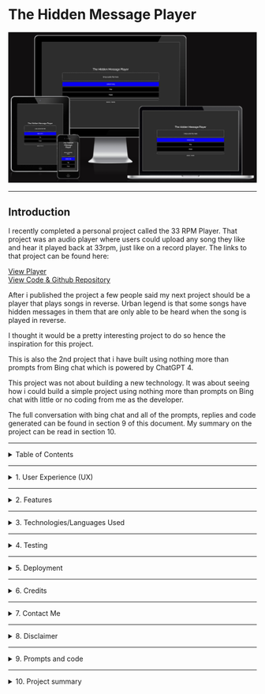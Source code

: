 # **The Hidden Message Player** #
![](images/am_i_responsive.png)

<hr>

## **Introduction** ##
I recently completed a personal project called the 33 RPM Player. That project was an audio player where users could upload any song they like and hear it played back at 33rpm, just like on a record player. The links to that project can be found here:

[View Player](https://smcgdub.github.io/the_33rpm_player/)<br>
[View Code & Github Repository](https://github.com/smcgdub/the_33rpm_player) 

After i published the project a few people said my next project should be a player that plays songs in reverse. Urban legend is that some songs have hidden messages in them that are only able to be heard when the song is played in reverse. 

I thought it would be a pretty interesting project to do so hence the inspiration for this project. 

This is also the 2nd project that i have built using nothing more than prompts from Bing chat which is powered by ChatGPT 4. 

This project was not about building a new technology. It was about seeing how i could build a simple project using nothing more than prompts on Bing chat with little or no coding from me as the developer.

The full conversation with bing chat and all of the prompts, replies and code generated can be found in section 9 of this document. My summary on the project can be read in section 10.
<hr>

<details>
<summary>Table of Contents</summary>
<br>

## **1. User Experience (UX)** ##
* 1.1 Target audience
* 1.2 Visitor goals
* 1.3 User stories
* 1.4 Design choices

## **2. Features** ##
* 2.1 The Dropzone
* 2.2 Upload File
* 2.3 Play Button
* 2.4 Pause Button
* 2.5 Progress Bar
* 2.6 Song Duration
* 2.7 Song Name
* 2.8 Warning Message

## **3. Technologies/Languages Used** ##
* 3.1 ChatGPT via Bing
* 3.2 VSCode
* 3.3 HTML5
* 3.4 CSS
* 3.5 JavaScript
* 3.6 Favicon Generator 

## **4. Testing** ##
* 4.1 See [testing.md](testing.md) document 

## **5. Deployment** ##
* 5.1 Deployment
* 5.2 Cloning
* 5.3 Cloning Desktop

## **6. Credits** ##
* 6.1 Code 

## **7. Contact Me** ##
* 7.1 LinkedIn

## **8. Disclaimer** ##
* 8.1 Disclaimer on project

## **9. Prompts and code** ##
* 9.1 Prompts and code

## **10. Project summary** ##
* My summary on the project

</details>
<hr>

<details>
<summary>1. User Experience (UX)</summary>
<br>

### **1.1 - Target Audience** ###

Anyone who wishes to hear one of their favourite songs played in reverse to hear any potential hidden messages.

### **1.2 - Visitor goals** ###

As a visitor to The Hidden Message Player I want to be able to upload a song and hear it played in reverse.

### **1.3 - User Stories** ###

**As a visitor to The Hidden Message Player want/expect/need:**

1. A simple user interface that is easy to navigate.
2. To be able to upload a song and hear it played in reverse.
3. To be able to play and pause the song.
4. To be able to see the progress of the song as it plays
5. To be able to see the duration of the song with a timer.
6. To be able to see the name of the song that is playing.
7. To be able to see an error message if i try to upload a file that is not an audio file.

### **1.4 - Design Choices** ###

As i made this project completely using prompts in Bing chat i decided i would not make any design choices in advance and decide on the design choices as i go. 

**COLOURS**

I would prompt Bing chat with different requests as the project progressed and see what colour schemes the chat bot could come up with as we went through the CSS part of the project.

</details>

<hr>

<details>
<summary>2. Features</summary>
<br>

### **2.1 - The Dropzone** ###

The clearly marked drop zone is where desktop users must drag the audio file so it will load and start playing for them in reverse.

### **2.2 - Upload file** ###

For mobile users who don't have drag and drop functionality, they can click on the upload file button and select the audio file they wish to listen to in reverse.

### **2.3 - The play button** ###

Users will be able to press play if they have paused the song to resume it playing for them at the point they paused it. 

### **2.4 - The pause button** ###

Users will be able to pause the song at any point by pressing the pause button.

### **2.5 - Progress bar** ###

As the song plays a progress bar will be shown to the user so they can see how far through the song they are. Users can also click on the progress bar to jump to any point in the song. 

### **2.6 - Song duration** ###

The duration of the song will be displayed to the user so they can see how long the song that is currently playing is. This will be displayed as in a 0:00 format.

### **2.7 - Song name** ###

The name of the song that is currently playing will be displayed on screen to the user so they can see what song is currently playing.

### **2.6 - Warning message** ###

If the user tries to upload a file that is not an audio file they will be presented with an error message.

</details>
<hr>

<details>
<summary>3. Technologies/Languages Used</summary>
<br>

* 3.1 - ChatGPT via Bing
* 3.2 - VSCode
* 3.3 - HTML5
* 3.4 - CSS
* 3.5 - JavaScript
* 3.6 - Favicon generator

</details>
<hr>

<details>
<summary>4. Testing</summary>
<br>

Testing information can be found in the [testing.md](testing.md) file

</details>
<hr>

<details>
<summary>5. Deployment</summary>
<br>

### **5.1 Deployment** ###

To deploy the site on Github i undertook the following steps:

1. Navigated to my profile page on Github
2. Selected this project from the repositories
3. Clicked on settings
4. Scroll down to the Github pages section
5. Click where is says source and in the dropdown menu select master
6. Click save

You will then receive a confirmation saying the page has been published and also be provided with the link where people can view your site.

The link to view the published site for this project can be found by clicking [Here](https://smcgdub.github.io/The-Hidden-Message-Player/)

<hr>

### **5.2 Cloning** ###

You can clone the projects repository to your local computer by following the steps below:

Cloning a repository using the command line

1. On github navigate to the project repository. The link can be found here: https://github.com/smcgdub/The-Hidden-Message-Player
2. Click on the button that says < >code
3. From the menu select HTTPS
4. Click on the clipboard icon on the right hand side of the URL
5. Open the terminal in your IDE
6. Change the current working directory to the location where you want the cloned directory.
7. In terminal type `git clone` and then paste the URL you copied earlier: 
8. Press Enter to create your local clone

<hr>

### **5.3 Cloning Desktop** ###

You can also clone the project using Github Desktop. To do this you can do the following:

1. Download Github Desktop if you do not already have it installed. The link can be found here: [GitHub Desktop](https://desktop.github.com/)
2. Sign in to GitHub and GitHub Desktop before you start to clone.
3. On github navigate to the project repository. The link can be found here: https://github.com/smcgdub/The-Hidden-Message-Player
4. Click on the tab that says <>code
5. Click open with GitHub Desktop to clone and open the repository with GitHub Desktop.
6. Click Choose... and, using the Finder window, navigate to a local path where you want to clone the repository
7. Click clone

</details>
<hr>

<details>
<summary>6. Credits</summary>
<br>

### **6.1 Code** ###

All of the code for the project was generated using Bing chat powered by ChatGPT. I made only a handful of adjustments to the code myself. 

</details>

<hr>

<details>
<summary>7. Contact Me</summary>
<br>

If you wish to contact me you can do so on LinkedIn. My profile can be found here: [My LinkedIn](https://www.linkedin.com/in/stephenmcgovern01/)<br>

</details>
<hr>

<details>
<summary>8. Disclaimer</summary>
<br>

This website and all of its content was generated strictly for educational purposes only. There is no monetization of this website.

</details>

<hr>

<details>
<summary>9. Prompts and code</summary>
<br>

Below you can see the entire conversation i had with Bing chat to build this project. The prompts i asked and the responses Bing chat gave me. 

<hr>

<strong>Prompt 1:</strong><br> 
I want to build an audio file / song player on a web page. I need you to help me. We will need to create an audio player to start with. Users will drag and drop an audio file/song of their choice into a drop zone and when they do this the song will load into the player and start playing automatically. Can you generate this code for me

<strong>Response 1:</strong><br> 
Sure! Here’s a simple example of how you can create an audio player on a web page using HTML5 and JavaScript:

```html
<!DOCTYPE html>
<html>

<head>
  <title>Audio Player</title>
</head>

<body>
  <h1>Audio Player</h1>
  <input type="file" id="audioFile" accept="audio/*" />
  <br />
  <audio id="audioPlayer" controls></audio>

  <script>
    document.getElementById("audioFile").addEventListener("change", function () {
      var file = this.files[0];
      var audioPlayer = document.getElementById("audioPlayer");
      audioPlayer.src = URL.createObjectURL(file);
      audioPlayer.play();
    });
  </script>
</body>

</html>
```

This code creates an input element that allows the user to select an audio file from their device. When the user selects a file, the change event is triggered and the selected file is loaded into the audio element using the URL.createObjectURL() method. The play() method is then called on the audio element to start playing the selected file.

![](images/prompt_1.png)

Is this what you were looking for?<br>
<strong>1 of 24</strong> 

<hr>

<strong>Prompt 2:</strong><br>
Can you create a drop zone located above the input. I want it to tell the user to drop their audio file / song into this box for the song to play

<strong>Response 2:</strong><br>
Sure! Here’s an example of how you can create a drop zone for audio files using HTML5 and JavaScript:

```html
<!DOCTYPE html>
<html>

<head>
  <title>Audio Player</title>
  <style>
    #dropZone {
      border: 2px dashed #bbb;
      border-radius: 5px;
      padding: 25px;
      text-align: center;
      font-size: 20px;
    }
  </style>
</head>

<body>
  <h1>Audio Player</h1>
  <div id="dropZone">Drop audio file here</div>
  <br />
  <audio id="audioPlayer" controls></audio>

  <script>
    var dropZone = document.getElementById("dropZone");
    var audioPlayer = document.getElementById("audioPlayer");

    dropZone.addEventListener("dragover", function (e) {
      e.preventDefault();
      e.stopPropagation();
      this.style.background = "#eee";
    });

    dropZone.addEventListener("dragleave", function (e) {
      e.preventDefault();
      e.stopPropagation();
      this.style.background = "";
    });

    dropZone.addEventListener("drop", function (e) {
      e.preventDefault();
      e.stopPropagation();
      this.style.background = "";

      var file = e.dataTransfer.files[0];
      audioPlayer.src = URL.createObjectURL(file);
      audioPlayer.play();
    });
  </script>
</body>

</html>
```

This code creates a `div` element with the id `dropZone` that serves as the drop zone for audio files. The `dragover` and `dragleave` events are used to change the background color of the drop zone when a file is being dragged over it. When a file is dropped onto the drop zone, the `drop` event is triggered and the selected file is loaded into the audio element using the `URL.createObjectURL()` method. The `play()` method is then called on the audio element to start playing the selected file.

![](/images/prompt_2.png)
<strong>2 of 24</strong>

<hr>

<strong>Prompt 3:</strong><br>
If the user drags a song/audio file outside of the dropZone area then a new tab opens on the browser and the song starts playing there. I want you to add some code so this doesn’t happen. If the user drags and drops a file outside of the dropZone I want nothing to happen. Can you add this functionality to the code

<strong>Response 3:</strong><br>
Sure! You can prevent the default behaviour of opening a new tab when a file is dropped outside of the drop zone by adding an event listener for the `dragover` event on the `document` object and calling the `preventDefault()` method on the event object. Here’s an example of how you can do this:

```html
<!DOCTYPE html>
<html>

<head>
  <title>Audio Player</title>
  <style>
    #dropZone {
      border: 2px dashed #bbb;
      border-radius: 5px;
      padding: 25px;
      text-align: center;
      font-size: 20px;
    }
  </style>
</head>

<body>
  <h1>Audio Player</h1>
  <div id="dropZone">Drop audio file here</div>
  <br />
  <audio id="audioPlayer" controls></audio>

  <script>
    var dropZone = document.getElementById("dropZone");
    var audioPlayer = document.getElementById("audioPlayer");

    dropZone.addEventListener("dragover", function (e) {
      e.preventDefault();
      e.stopPropagation();
      this.style.background = "#eee";
    });

    dropZone.addEventListener("dragleave", function (e) {
      e.preventDefault();
      e.stopPropagation();
      this.style.background = "";
    });

    dropZone.addEventListener("drop", function (e) {
      e.preventDefault();
      e.stopPropagation();
      this.style.background = "";

      var file = e.dataTransfer.files[0];
      audioPlayer.src = URL.createObjectURL(file);
      audioPlayer.play();
    });

    document.addEventListener("dragover", function (e) {
      e.preventDefault();
    });
  </script>
</body>

</html>
```

In this example, an event listener for the `dragover` event is added to the `document` object. When a file is dragged over any part of the page, including outside of the drop zone, the `dragover` event is triggered and the `preventDefault()` method is called on the event object to prevent the default behaviour of opening a new tab.

Is this what you were looking for?
<strong>3 of 24</strong>

<hr>

<strong>Prompt 4:</strong><br>
That didn’t work, if I drag an audio file onto the page outside of the `dropZone` a new tab will open in my browser and start playing the song. Disable this from happening

<strong>Response 4:</strong><br>
I apologize for the confusion. To prevent the default behaviour of opening a new tab when a file is dropped outside of the drop zone, you need to add an event listener for the `dragover` and `drop` events on the `document` object and call the `preventDefault()` method on the event object. Here’s an example of how you can do this:

```html
<!DOCTYPE html>
<html>

<head>
  <title>Audio Player</title>
  <style>
    #dropZone {
      border: 2px dashed #bbb;
      border-radius: 5px;
      padding: 25px;
      text-align: center;
      font-size: 20px;
    }
  </style>
</head>

<body>
  <h1>Audio Player</h1>
  <div id="dropZone">Drop audio file here</div>
  <br />
  <audio id="audioPlayer" controls></audio>

  <script>
    var dropZone = document.getElementById("dropZone");
    var audioPlayer = document.getElementById("audioPlayer");

    dropZone.addEventListener("dragover", function (e) {
      e.preventDefault();
      e.stopPropagation();
      this.style.background = "#eee";
    });

    dropZone.addEventListener("dragleave", function (e) {
      e.preventDefault();
      e.stopPropagation();
      this.style.background = "";
    });

    dropZone.addEventListener("drop", function (e) {
      e.preventDefault();
      e.stopPropagation();
      this.style.background = "";

      var file = e.dataTransfer.files[0];
      audioPlayer.src = URL.createObjectURL(file);
      audioPlayer.play();
    });

    document.addEventListener("dragover", function (e) {
      e.preventDefault();
    });

    document.addEventListener("drop", function (e) {
      e.preventDefault();
    });
  </script>
</body>

</html>

```

In this example, event listeners for the `dragover` and `drop` events are added to the `document` object. When a file is dragged over any part of the page, including outside of the drop zone, the dragover event is triggered and the `preventDefault()` method is called on the event object to prevent the default behaviour of opening a new tab. 

Similarly, when a file is dropped outside of the drop zone, the `drop` event is triggered and the `preventDefault()` method is called on the event object to prevent the default behaviour.

Is this what you were looking for?<br>
<strong>4 of 24</strong>

<hr>

<strong>Prompt 5:</strong><br>
Are you familiar with how a record player works when the record is played in reverse?

<strong>Response 5:</strong><br>
Searching for: record player playing in reverse...
Generating answers for you...

Yes, I am familiar with how a record player works when the record is played in reverse. Every record player is capable of playing records in reverse, but only certain types are designed to do so safely. 

[DJ turntables, for example, often have a ‘reverse’ button that allows you to play records clockwise and anti-clockwise](https://recordplayerreview.com/records/playing-vinyl-records-in-reverse-everything-you-need-to-know/)

Playing records in reverse allows you to find ‘hidden messages’ that an artist has recorded using a technique called backmasking. The Beatles used this technique in their song “Free As a Bird” where you can hear the phrase “turned out nice again” at the end.

However, unless your record player is designed to spin anti-clockwise, you will damage your vinyl if you force it to play in reverse. This is because most cartridges and stylus’ are only designed for clockwise playing. Cartridges hold the stylus at an angle so if you spin it in reverse, you are effectively scraping the grooves of your record with the needle.

Learn more:
[1. recordplayerreview.com2. reddit.com3. makeuseof.com4. movavi.com](https://www.movavi.com/best-video-reverse-software.html)

Is there anything else you would like to know?<br>
<strong>5 of 24</strong>

<hr>

<strong>Prompt 6:</strong><br>
Can you adjust the code so our audio player does the same? I want the song to play in reverse when the user uploads a song.

<strong>Response 6:</strong><br>
Unfortunately, the HTML5 audio element does not have a built-in method for playing audio in reverse. However, you can achieve this effect using the Web Audio API and some additional JavaScript code.
Here’s an example of how you can create an audio player that plays a selected audio file in reverse using the Web Audio API and JavaScript:

```html
<!DOCTYPE html>
<html>

<head>
  <title>Reverse Audio Player</title>
  <style>
    #dropZone {
      border: 2px dashed #bbb;
      border-radius: 5px;
      padding: 25px;
      text-align: center;
      font-size: 20px;
    }
  </style>
</head>

<body>
  <h1>Reverse Audio Player</h1>
  <div id="dropZone">Drop audio file here</div>

  <script>
    var dropZone = document.getElementById("dropZone");

    var audioContext = new AudioContext();
    var source;
    var buffer;

    dropZone.addEventListener("dragover", function (e) {
      e.preventDefault();
      e.stopPropagation();
      this.style.background = "#eee";
    });

    dropZone.addEventListener("dragleave", function (e) {
      e.preventDefault();
      e.stopPropagation();
      this.style.background = "";
    });

    dropZone.addEventListener("drop", function (e) {
      e.preventDefault();
      e.stopPropagation();
      this.style.background = "";

      if (source) {
        source.stop();
      }

      var file = e.dataTransfer.files[0];
      var reader = new FileReader();

      reader.onload = function (e) {
        audioContext.decodeAudioData(e.target.result, function (decodedData) {
          buffer = decodedData;
          playBuffer(buffer);
        });
      };

      reader.readAsArrayBuffer(file);
    });

    document.addEventListener("dragover", function (e) {
      e.preventDefault();
    });

    document.addEventListener("drop", function (e) {
      e.preventDefault();
    });

    function playBuffer(buffer) {
      source = audioContext.createBufferSource();
      source.buffer = buffer;
      source.connect(audioContext.destination);
      source.playbackRate.value = -1;
      source.start(0, buffer.duration);
    }
  </script>
</body>

</html>
```

In this example, the `AudioContext` object is used to decode the selected audio file and create a `BufferSourceNode` that can be used to play the audio data. The `playbackRate` property of the `BufferSourceNode` is set to -1 to play the audio in reverse. When a file is dropped onto the drop zone, the `drop` event is triggered and the selected file is loaded into an `ArrayBuffer` using a `FileReader` object. 

The `ArrayBuffer` is then passed to the `decodeAudioData()` method of the `AudioContext` object to decode the audio data and create an `AudioBuffer` object. The `AudioBuffer` object is then passed to the `playBuffer()` function which creates a new `BufferSourceNode`, sets its `buffer` property to the `AudioBuffer` object, sets its `playbackRate` property to -1, connects it to the destination of the `AudioContext`, and starts playing the audio data in reverse.

![](/images/prompt_6.png)

Is this what you were looking for?
<strong>6 of 24</strong>

<hr>

<strong>Prompt 7:</strong><br>
I tried to drag an audio file into the `dropZone` but nothing happened? I could not hear the song play?

<strong>Response 7:</strong><br>
I’m sorry to hear that the code didn’t work for you. There could be several reasons why the audio file is not playing when you drop it onto the drop zone. Here are a few things you can check:

1. Make sure that your browser supports the Web Audio API. You can check this by visiting [Can I use and searching for “Web Audio API”](https://caniuse.com/audio-api).
2.	Make sure that the audio file you are trying to play is in a format that is supported by your browser. You can check which audio formats are supported by your browser by visiting [HTML5Test](https://html5test.com/) and looking under the “Audio” section.
3.	Check the developer console in your browser for any error messages. To open the developer console, right-click on the page and select “Inspect” (or “Inspect Element” in some browsers), then click on the “Console” tab.

If you’re still having trouble, please let me know and I’ll do my best to help you troubleshoot the issue.<br>
<strong>7 of 24</strong>

<hr>

<strong>Prompt 8:</strong><br>
I think it’s the code that needs adjusting.

<strong>Response 8:</strong><br>
It’s possible that the code needs to be adjusted to work properly in your specific environment. Could you please provide more information about the issue you’re experiencing? Are there any error messages in the developer console? What browser and operating system are you using? This information will help me better understand the issue and provide a more accurate solution.
<strong>8 of 24</strong>

<hr>

<strong>Prompt 9:</strong><br>
Can you look at the code again, I am dropping an mp3 into the drop zone but I can’t hear the audio file play in reverse.

<strong>Response 9:</strong><br>
I apologize for any confusion. Here is an updated version of the code that should play an audio file in reverse when it is dropped onto the drop zone:

```html
<!DOCTYPE html>
<html>

<head>
  <title>Reverse Audio Player</title>
  <style>
    #dropZone {
      border: 2px dashed #bbb;
      border-radius: 5px;
      padding: 25px;
      text-align: center;
      font-size: 20px;
    }
  </style>
</head>

<body>
  <h1>Reverse Audio Player</h1>
  <div id="dropZone">Drop audio file here</div>

  <script>
    var dropZone = document.getElementById("dropZone");

    var audioContext = new AudioContext();
    var source;
    var buffer;

    dropZone.addEventListener("dragover", function (e) {
      e.preventDefault();
      e.stopPropagation();
      this.style.background = "#eee";
    });

    dropZone.addEventListener("dragleave", function (e) {
      e.preventDefault();
      e.stopPropagation();
      this.style.background = "";
    });

    dropZone.addEventListener("drop", function (e) {
      e.preventDefault();
      e.stopPropagation();
      this.style.background = "";

      if (source) {
        source.stop();
      }

      var file = e.dataTransfer.files[0];
      var reader = new FileReader();

      reader.onload = function (e) {
        audioContext.decodeAudioData(e.target.result, function (decodedData) {
          buffer = decodedData;
          playBuffer(buffer);
        });
      };

      reader.readAsArrayBuffer(file);
    });

    document.addEventListener("dragover", function (e) {
      e.preventDefault();
    });

    document.addEventListener("drop", function (e) {
      e.preventDefault();
    });

    function playBuffer(buffer) {
      source = audioContext.createBufferSource();

      // Create a reversed buffer
      var reversedBuffer = audioContext.createBuffer(buffer.numberOfChannels, buffer.length, buffer.sampleRate);

      for (var channel = 0; channel < buffer.numberOfChannels; channel++) {
        var channelData = buffer.getChannelData(channel);
        var reversedChannelData = reversedBuffer.getChannelData(channel);

        for (var i = 0; i < channelData.length; i++) {
          reversedChannelData[i] = channelData[channelData.length - i - 1];
        }
      }

      source.buffer = reversedBuffer;

      source.connect(audioContext.destination);

      source.start(0);
    }
  </script>
</body>

</html>
```

In this version of the code, the `playBuffer()` function has been updated to create a new `AudioBuffer` object that contains the reversed audio data. This is done by iterating over each channel of the original `AudioBuffer` object and copying its data into a new `Float32Array` in reverse order. The new `Float32Array` is then set as the channel data for the corresponding channel in the new `AudioBuffer` object. The new `AudioBuffer` object is then assigned to the `buffer` property of the `BufferSourceNode` and played as before.

Please let me know if this version of the code works for you.
<strong>9 of 24</strong>

<hr>

<strong>Prompt 10:</strong><br>
That’s is working now. Can you create a play and pause button for me. The way the code is now the audio file begins to play as soon as the file is dropped into the drop zone, keep this functionality. But i want a pause button so a user can pause the song, and I want a play button so they can restart the song. You can create these under the drop zone

<strong>Response 10:</strong><br>
Sure! Here’s an updated version of the code that adds play and pause buttons below the drop zone:

```html
<!DOCTYPE html>
<html>

<head>
  <title>Reverse Audio Player</title>
  <style>
    #dropZone {
      border: 2px dashed #bbb;
      border-radius: 5px;
      padding: 25px;
      text-align: center;
      font-size: 20px;
    }
  </style>
</head>

<body>
  <h1>Reverse Audio Player</h1>
  <div id="dropZone">Drop audio file here</div>
  <br />
  <button id="playButton" disabled>Play</button>
  <button id="pauseButton" disabled>Pause</button>

  <script>
    var dropZone = document.getElementById("dropZone");
    var playButton = document.getElementById("playButton");
    var pauseButton = document.getElementById("pauseButton");

    var audioContext = new AudioContext();
    var source;
    var buffer;

    dropZone.addEventListener("dragover", function (e) {
      e.preventDefault();
      e.stopPropagation();
      this.style.background = "#eee";
    });

    dropZone.addEventListener("dragleave", function (e) {
      e.preventDefault();
      e.stopPropagation();
      this.style.background = "";
    });

    dropZone.addEventListener("drop", function (e) {
      e.preventDefault();
      e.stopPropagation();
      this.style.background = "";

      if (source) {
        source.stop();
      }

      var file = e.dataTransfer.files[0];
      var reader = new FileReader();

      reader.onload = function (e) {
        audioContext.decodeAudioData(e.target.result, function (decodedData) {
          buffer = decodedData;
          playBuffer(buffer);
        });
      };

      reader.readAsArrayBuffer(file);

      playButton.disabled = false;
      pauseButton.disabled = false;
    });

    document.addEventListener("dragover", function (e) {
      e.preventDefault();
    });

    document.addEventListener("drop", function (e) {
      e.preventDefault();
    });

    playButton.addEventListener("click", function () {
      if (source) {
        source.stop();
        playBuffer(buffer);
      }
    });

    pauseButton.addEventListener("click", function () {
      if (source) {
        source.stop();
        source = null;
      }
    });

    function playBuffer(buffer) {
      source = audioContext.createBufferSource();

      // Create a reversed buffer
      var reversedBuffer = audioContext.createBuffer(buffer.numberOfChannels, buffer.length, buffer.sampleRate);

      for (var channel = 0; channel < buffer.numberOfChannels; channel++) {
        var channelData = buffer.getChannelData(channel);
        var reversedChannelData = reversedBuffer.getChannelData(channel);

        for (var i = 0; i < channelData.length; i++) {
          reversedChannelData[i] = channelData[channelData.length - i - 1];
        }
      }

      source.buffer = reversedBuffer;

      source.connect(audioContext.destination);

      source.start(0);
    }
  </script>
</body>

</html>
```

In this version of the code, two `button` elements are added below the drop zone. The `playButton` and `pauseButton` variables are used to reference these elements in the JavaScript code. Event listeners are added to the `click` event for each button to handle user interaction.

![](/images/prompt_10.1.png)
<em>Button disabled when no song is loaded</em>

When the `playButton` is clicked, the `click` event is triggered and the `stop()` method is called on the `source` object to stop playback of the current audio data. The `playBuffer()` function is then called with the `buffer` object to start playback of the audio data again.

When the `pauseButton` is clicked, the `click` event is triggered and the `stop()` method is called on the `source` object to stop playback of the current audio data. The `source` variable is then set to `null` to indicate that playback has been paused.

![](/images/prompt_10.2.png)
<em>Button enabled when song is loaded</em>


Please let me know if this version of the code meets your needs.<br>
<strong>10 of 24</strong>

<hr>

<strong>Prompt 11:</strong><br>
Can you check the code again? The pause button works as when it is pressed the song stops playing, however when I press the play button the song doesn’t start playing again from the same point? Please adjust the code so this play button works

<strong>Response 11:</strong><br>
I apologize for any confusion. The current implementation of the `playButton` event listener stops the current playback and starts playing the audio data from the beginning. To resume playback from the point where it was paused, you need to keep track of the current playback position and use the `start()` method of the `BufferSourceNode` to start playback from that position.

Here’s an updated version of the code that adds this functionality:

```html
<!DOCTYPE html>
<html>

<head>
  <title>Reverse Audio Player</title>
  <style>
    #dropZone {
      border: 2px dashed #bbb;
      border-radius: 5px;
      padding: 25px;
      text-align: center;
      font-size: 20px;
    }
  </style>
</head>

<body>
  <h1>Reverse Audio Player</h1>
  <div id="dropZone">Drop audio file here</div>
  <br />
  <button id="playButton" disabled>Play</button>
  <button id="pauseButton" disabled>Pause</button>

  <script>
    var dropZone = document.getElementById("dropZone");
    var playButton = document.getElementById("playButton");
    var pauseButton = document.getElementById("pauseButton");

    var audioContext = new AudioContext();
    var source;
    var buffer;
    var startTime;
    var pauseTime;

    dropZone.addEventListener("dragover", function (e) {
      e.preventDefault();
      e.stopPropagation();
      this.style.background = "#eee";
    });

    dropZone.addEventListener("dragleave", function (e) {
      e.preventDefault();
      e.stopPropagation();
      this.style.background = "";
    });

    dropZone.addEventListener("drop", function (e) {
      e.preventDefault();
      e.stopPropagation();
      this.style.background = "";

      if (source) {
        source.stop();
        source = null;
        startTime = null;
        pauseTime = null;
      }

      var file = e.dataTransfer.files[0];
      var reader = new FileReader();

      reader.onload = function (e) {
        audioContext.decodeAudioData(e.target.result, function (decodedData) {
          buffer = decodedData;
          playBuffer(buffer);
        });
      };

      reader.readAsArrayBuffer(file);

      playButton.disabled = false;
      pauseButton.disabled = false;
    });

    document.addEventListener("dragover", function (e) {
      e.preventDefault();
    });

    document.addEventListener("drop", function (e) {
      e.preventDefault();
    });

    playButton.addEventListener("click", function () {
      if (!source && buffer && pauseTime !== undefined) {
        playBuffer(buffer, pauseTime);
        pauseTime = null;
      }
    });

    pauseButton.addEventListener("click", function () {
      if (source) {
        source.stop();
        source = null;

        pauseTime = audioContext.currentTime - startTime;

        startTime = null;
      }
    });

    function playBuffer(buffer, offset) {
      source = audioContext.createBufferSource();

      // Create a reversed buffer
      var reversedBuffer = audioContext.createBuffer(buffer.numberOfChannels, buffer.length, buffer.sampleRate);

      for (var channel = 0; channel < buffer.numberOfChannels; channel++) {
        var channelData = buffer.getChannelData(channel);
        var reversedChannelData = reversedBuffer.getChannelData(channel);

        for (var i = 0; i < channelData.length; i++) {
          reversedChannelData[i] = channelData[channelData.length - i - 1];
        }
      }

      source.buffer = reversedBuffer;

      source.connect(audioContext.destination);

      startTime = audioContext.currentTime - (offset || 0);

      source.start(0, offset || 0);
    }
  </script>
</body>

</html>
```

In this version of the code, two new variables are added to keep track of the current playback position: `startTime` and `pauseTime`. The `startTime` variable is used to store the time when playback started, and the `pauseTime` variable is used to store the time when playback was paused.

When a file is dropped onto the drop zone and playback starts, the `startTime` variable is set to the current time using the `currentTime` property of the `AudioContext` object. When the `pauseButton` is clicked and playback is paused, the `pauseTime` variable is set to the difference between the current time and the `startTime`, which represents the current playback position.

When the `playButton` is clicked and playback is resumed, the `playBuffer()` function is called with the `buffer` object and the value of the `pauseTime` variable as arguments. The `playBuffer()` function has been updated to accept an optional `offset` argument that specifies the starting position for playback. When this argument is provided, it is passed to the `start()` method of the `BufferSourceNode` to start playback from that position.

Please let me know if this version of the code meets your needs.<br>
<strong>11 of 24</strong>

<hr>

<strong>Prompt 12:</strong><br>
I want you to adjust the CSS. I want all elements centred on the page both horizontally and vertically. I want this to be dynamic and i want all elements to stay centred on the page regardless of the screen size. This is for users who may be using a mobile device. Also I want you to create an upload button for mobile users who don’t have the drag and drop functionality. I want mobile users to be able to click on the upload button and be able to upload any audio file from their device. Place the upload button directly under the drop zone.

<strong>Response 12:</strong><br>
Sure! Here’s the updated code with the changes you requested:

```html
<!DOCTYPE html>
<html>
  <head>
    <title>Reverse Audio Player</title>
    <style>
      body {
        display: flex;
        flex-direction: column;
        align-items: center;
        justify-content: center;
        height: 100vh;
        margin: 0;
      }
      #dropZone {
        border: 2px dashed #bbb;
        border-radius: 5px;
        padding: 25px;
        text-align: center;
        font-size: 20px;
      }
      #uploadButton {
        display: none;
      }
      @media (hover: none) {
        #uploadButton {
          display: block;
          margin-top: 10px;
        }
      }
    </style>
  </head>

  <body>
    <h1>Reverse Audio Player</h1>
    <div id="dropZone">Drop audio file here</div>
    <input type="file" id="uploadButton" accept="audio/*" />
    <br />
    <button id="playButton" disabled>Play</button>
    <button id="pauseButton" disabled>Pause</button>

    <script>
      var dropZone = document.getElementById("dropZone");
      var playButton = document.getElementById("playButton");
      var pauseButton = document.getElementById("pauseButton");
      var uploadButton = document.getElementById("uploadButton");

      var audioContext = new AudioContext();
      var source;
      var buffer;
      var startTime;
      var pauseTime;

      dropZone.addEventListener("dragover", function (e) {
        e.preventDefault();
        e.stopPropagation();
        this.style.background = "#eee";
      });

      dropZone.addEventListener("dragleave", function (e) {
        e.preventDefault();
        e.stopPropagation();
        this.style.background = "";
      });

      dropZone.addEventListener("drop", function (e) {
        e.preventDefault();
        e.stopPropagation();
        this.style.background = "";

        if (source) {
          source.stop();
          source = null;
          startTime = null;
          pauseTime = null;
        }

        var file = e.dataTransfer.files[0];
        handleFile(file);
      });

      uploadButton.addEventListener("change", function (e) {
        if (source) {
          source.stop();
          source = null;
          startTime = null;
          pauseTime = null;
        }

        var file = e.target.files[0];
        handleFile(file);
      });

      document.addEventListener("dragover", function (e) {
        e.preventDefault();
      });

      document.addEventListener("drop", function (e) {
        e.preventDefault();
      });

      playButton.addEventListener("click", function () {
        if (!source && buffer && pauseTime !== undefined) {
          playBuffer(buffer, pauseTime);
          pauseTime = null;
        }
      });

      pauseButton.addEventListener("click", function () {
        if (source) {
          source.stop();
          source = null;

          pauseTime = audioContext.currentTime - startTime;

          startTime = null;
        }
      });

      function handleFile(file) {
        var reader = new FileReader();

        reader.onload = function (e) {
          audioContext.decodeAudioData(e.target.result, function (
            decodedData
          ) {
            buffer = decodedData;
            playBuffer(buffer);
          });
        };

        reader.readAsArrayBuffer(file);

        playButton.disabled = false;
        pauseButton.disabled = false;
      }

      function playBuffer(buffer, offset) {
        source = audioContext.createBufferSource();

        // Create a reversed buffer
        var reversedBuffer = audioContext.createBuffer(
          buffer.numberOfChannels,
          buffer.length,
          buffer.sampleRate
        );

        for (var channel = 0; channel < buffer.numberOfChannels; channel++) {
          var channelData = buffer.getChannelData(channel);
          var reversedChannelData =
            reversedBuffer.getChannelData(channel);

          for (var i = 0; i < channelData.length; i++) {
            reversedChannelData[i] =
              channelData[channelData.length - i - 1];
          }
        }

        source.buffer = reversedBuffer;

        source.connect(audioContext.destination);

        startTime = audioContext.currentTime - (offset || 0);

        source.start(0, offset || 0);
      }
    </script>
  </body>
</html>
```

This updated code centers all elements on the page both horizontally and vertically. It also adds an upload button for mobile users who don’t have the drag and drop functionality. The upload button is placed directly under the drop zone and is only visible on devices that don’t support hover. This way, mobile users can click on the upload button and be able to upload any audio file from their device.

![](/images/prompt_12.png)

<strong>12 of 24</strong>

<hr>

<strong>Prompt 13:</strong><br>
I cant see the `<input type="file" id="uploadButton" accept="audio/*" />` displayed on the screen. Please re-check the code

<strong>Response 13:</strong><br>
The `input` element with `type="file"` and `id="uploadButton"` is used to create the upload button. It is initially set to `display: none;` in the CSS, which means it is not visible on the page. However, there is a media query in the CSS that targets devices that don’t support hover:

```css
@media (hover: none) {
  #uploadButton {
    display: block;
    margin-top: 10px;
  }
}
```

This media query sets the display property of the `#uploadButton` element to `block` on devices that don’t support hover, such as mobile devices. This means that the upload button should be visible on mobile devices.

If you’re testing this on a desktop or laptop computer, you may not see the upload button because it is set to `display: none;`. To see the upload button on a desktop or laptop computer, you can either remove the `display: none;` property from the `#uploadButton` element in the CSS or use your browser’s developer tools to simulate a mobile device.

<strong>13 of 24</strong>

<hr>

<strong>Prompt 14:</strong><br>
No go back to the code i gave you, i want the `<input type="file" id="fileInput" accept="audio/*" />` to be visible on all screens

<strong>Response 14:</strong><br>
Sure! Here’s the updated code with the changes you requested:

```html
<!DOCTYPE html>
<html>
  <head>
    <title>Reverse Audio Player</title>
    <style>
      body {
        display: flex;
        flex-direction: column;
        align-items: center;
        justify-content: center;
        height: 100vh;
        margin: 0;
      }
      #dropZone {
        border: 2px dashed #bbb;
        border-radius: 5px;
        padding: 25px;
        text-align: center;
        font-size: 20px;
      }
      #fileInput {
        margin-top: 10px;
      }
    </style>
  </head>

  <body>
    <h1>Reverse Audio Player</h1>
    <div id="dropZone">Drop audio file here</div>
    <input type="file" id="fileInput" accept="audio/*" />
    <br />
    <button id="playButton" disabled>Play</button>
    <button id="pauseButton" disabled>Pause</button>

    <script>
      var dropZone = document.getElementById("dropZone");
      var playButton = document.getElementById("playButton");
      var pauseButton = document.getElementById("pauseButton");
      var fileInput = document.getElementById("fileInput");

      var audioContext = new AudioContext();
      var source;
      var buffer;
      var startTime;
      var pauseTime;

      dropZone.addEventListener("dragover", function (e) {
        e.preventDefault();
        e.stopPropagation();
        this.style.background = "#eee";
      });

      dropZone.addEventListener("dragleave", function (e) {
        e.preventDefault();
        e.stopPropagation();
        this.style.background = "";
      });

      dropZone.addEventListener("drop", function (e) {
        e.preventDefault();
        e.stopPropagation();
        this.style.background = "";

        if (source) {
          source.stop();
          source = null;
          startTime = null;
          pauseTime = null;
        }

        var file = e.dataTransfer.files[0];
        handleFile(file);
      });

      fileInput.addEventListener("change", function (e) {
        if (source) {
          source.stop();
          source = null;
          startTime = null;
          pauseTime = null;
        }

        var file = e.target.files[0];
        handleFile(file);
      });

      document.addEventListener("dragover", function (e) {
        e.preventDefault();
      });

      document.addEventListener("drop", function (e) {
        e.preventDefault();
      });

      playButton.addEventListener("click", function () {
        if (!source && buffer && pauseTime !== undefined) {
          playBuffer(buffer, pauseTime);
          pauseTime = null;
        }
      });

      pauseButton.addEventListener("click", function () {
        if (source) {
          source.stop();
          source = null;

          pauseTime = audioContext.currentTime - startTime;

          startTime = null;
        }
      });

      function handleFile(file) {
        var reader = new FileReader();

        reader.onload = function (e) {
          audioContext.decodeAudioData(e.target.result, function (
            decodedData
          ) {
            buffer = decodedData;
            playBuffer(buffer);
          });
        };

        reader.readAsArrayBuffer(file);

        playButton.disabled = false;
        pauseButton.disabled = false;
      }

      function playBuffer(buffer, offset) {
        source = audioContext.createBufferSource();

        // Create a reversed buffer
        var reversedBuffer = audioContext.createBuffer(
          buffer.numberOfChannels,
          buffer.length,
          buffer.sampleRate
        );

        for (var channel = 0; channel < buffer.numberOfChannels; channel++) {
          var channelData = buffer.getChannelData(channel);
          var reversedChannelData =
            reversedBuffer.getChannelData(channel);

          for (var i = 0; i < channelData.length; i++) {
            reversedChannelData[i] =
              channelData[channelData.length - i - 1];
          }
        }

        source.buffer = reversedBuffer;

        source.connect(audioContext.destination);

        startTime = audioContext.currentTime - (offset || 0);

        source.start(0, offset || 0);
      }
    </script>
  </body>
</html>
```

This updated code centers all elements on the page both horizontally and vertically. It also adds an `input` element with `type="file"` and `id="fileInput"` to create an upload button that is visible on all screens. The upload button is placed directly under the drop zone and has a `margin-top` of `10px`. This way, users can click on the upload button and be able to upload any audio file from their device.

![](/images/prompt_14.png)

<strong>14 of 24</strong>

<hr>

<strong>Prompt 15:</strong><br>
Next i want you to write the code for the following:

1. When a user uploads an audiofile, I want the name of the file to be displayed. I don’t want the file type to be displayed, for example, I don’t want it to display .mp3, I just want the file name to be displayed. 

2. Also I want text to populate so it says Song playing: and then you insert the song name in so users can seethe name of the file/song that is playing.

<strong>Response 15:</strong><br>
Sure! Here’s the updated code with the changes you requested:

```html
<!DOCTYPE html>
<html>
  <head>
    <title>Reverse Audio Player</title>
    <style>
      body {
        display: flex;
        flex-direction: column;
        align-items: center;
        justify-content: center;
        height: 100vh;
        margin: 0;
      }
      #dropZone {
        border: 2px dashed #bbb;
        border-radius: 5px;
        padding: 25px;
        text-align: center;
        font-size: 20px;
      }
      #fileInput {
        margin-top: 10px;
      }
      #songName {
        margin-top: 10px;
      }
    </style>
  </head>

  <body>
    <h1>Reverse Audio Player</h1>
    <div id="dropZone">Drop audio file here</div>
    <input type="file" id="fileInput" accept="audio/*" />
    <br />
    <button id="playButton" disabled>Play</button>
    <button id="pauseButton" disabled>Pause</button>
    <p id="songName"></p>

    <script>
      var dropZone = document.getElementById("dropZone");
      var playButton = document.getElementById("playButton");
      var pauseButton = document.getElementById("pauseButton");
      var fileInput = document.getElementById("fileInput");
      var songName = document.getElementById("songName");

      var audioContext = new AudioContext();
      var source;
      var buffer;
      var startTime;
      var pauseTime;

      dropZone.addEventListener("dragover", function (e) {
        e.preventDefault();
        e.stopPropagation();
        this.style.background = "#eee";
      });

      dropZone.addEventListener("dragleave", function (e) {
        e.preventDefault();
        e.stopPropagation();
        this.style.background = "";
      });

      dropZone.addEventListener("drop", function (e) {
        e.preventDefault();
        e.stopPropagation();
        this.style.background = "";

        if (source) {
          source.stop();
          source = null;
          startTime = null;
          pauseTime = null;
        }

        var file = e.dataTransfer.files[0];
        handleFile(file);
      });

      fileInput.addEventListener("change", function (e) {
        if (source) {
          source.stop();
          source = null;
          startTime = null;
          pauseTime = null;
        }

        var file = e.target.files[0];
        handleFile(file);
      });

      document.addEventListener("dragover", function (e) {
        e.preventDefault();
      });

      document.addEventListener("drop", function (e) {
        e.preventDefault();
      });

      playButton.addEventListener("click", function () {
        if (!source && buffer && pauseTime !== undefined) {
          playBuffer(buffer, pauseTime);
          pauseTime = null;
        }
      });

      pauseButton.addEventListener("click", function () {
        if (source) {
          source.stop();
          source = null;

          pauseTime = audioContext.currentTime - startTime;

          startTime = null;
        }
      });

      function handleFile(file) {
        var reader = new FileReader();

        reader.onload = function (e) {
          audioContext.decodeAudioData(e.target.result, function (
            decodedData
          ) {
            buffer = decodedData;
            playBuffer(buffer);
          });
        };

        reader.readAsArrayBuffer(file);

        playButton.disabled = false;
        pauseButton.disabled = false;

        // Display the file name without the extension
        var fileNameWithoutExtension =
          file.name.substr(0, file.name.lastIndexOf(".")) || file.name;

       songName.textContent =
         "Song playing: " + fileNameWithoutExtension; 
       }

       function playBuffer(buffer, offset) {
         source = audioContext.createBufferSource();

         // Create a reversed buffer
         var reversedBuffer =
           audioContext.createBuffer(
             buffer.numberOfChannels,
             buffer.length,
             buffer.sampleRate
           );

         for (
           var channel = 0;
           channel < buffer.numberOfChannels;
           channel++
         ) {
           var channelData =
             buffer.getChannelData(channel);
           var reversedChannelData =
             reversedBuffer.getChannelData(channel);

           for (
             var i = 0;
             i < channelData.length;
             i++
           ) {
             reversedChannelData[i] =
               channelData[channelData.length - i - 1];
           }
         }

         source.buffer =
           reversedBuffer;

         source.connect(
           audioContext.destination
         );

         startTime =
           audioContext.currentTime -
           (offset || 0);

         source.start(0, offset || 0);
       }
     </script>
   </body>
 </html>
```

This updated code adds a p element with `id="songName"` to display the name of the uploaded file. When a user uploads an audio file, either by dragging and dropping it onto the drop zone or by using the upload button, the `handleFile` function is called. This function now includes code to extract the file name without the extension and update the `textContent` of the `#songName` element to display the text “Song playing:” followed by the file name.

This way, when a user uploads an audio file, they will see the text “Song playing:” followed by the name of the uploaded file displayed on the page.

![](/images/prompt_15.png)

<strong>15 of 24</strong>

<hr>

<strong>Prompt 16:</strong><br>
If a user tries to drag an non audio file into the drop zone, I want a warning to appear in the drop zone that says Sorry only audio files can be uploaded. I also want this warning text to disappear if a user then uploads a correct audio file

<strong>Response 16:</strong><br>
Sure! Here’s the updated code with the changes you requested:

```html
<!DOCTYPE html>
<html>
  <head>
    <title>Reverse Audio Player</title>
    <style>
      body {
        display: flex;
        flex-direction: column;
        align-items: center;
        justify-content: center;
        height: 100vh;
        margin: 0;
      }
      #dropZone {
        border: 2px dashed #bbb;
        border-radius: 5px;
        padding: 25px;
        text-align: center;
        font-size: 20px;
      }
      #fileInput {
        margin-top: 10px;
      }
      #songName {
        margin-top: 10px;
      }
    </style>
  </head>

  <body>
    <h1>Reverse Audio Player</h1>
    <div id="dropZone">Drop audio file here</div>
    <input type="file" id="fileInput" accept="audio/*" />
    <br />
    <button id="playButton" disabled>Play</button>
    <button id="pauseButton" disabled>Pause</button>
    <p id="songName"></p>

    <script>
      var dropZone = document.getElementById("dropZone");
      var playButton = document.getElementById("playButton");
      var pauseButton = document.getElementById("pauseButton");
      var fileInput = document.getElementById("fileInput");
      var songName = document.getElementById("songName");

      var audioContext = new AudioContext();
      var source;
      var buffer;
      var startTime;
      var pauseTime;

      dropZone.addEventListener("dragover", function (e) {
        e.preventDefault();
        e.stopPropagation();
        this.style.background = "#eee";
      });

      dropZone.addEventListener("dragleave", function (e) {
        e.preventDefault();
        e.stopPropagation();
        this.style.background = "";
      });

      dropZone.addEventListener("drop", function (e) {
        e.preventDefault();
        e.stopPropagation();
        this.style.background = "";

        if (source) {
          source.stop();
          source = null;
          startTime = null;
          pauseTime = null;
        }

        var file = e.dataTransfer.files[0];

       if (file.type.startsWith("audio/")) {
         handleFile(file);
       } else {
         dropZone.textContent =
           "Sorry, only audio files can be uploaded.";
       }
     });

     fileInput.addEventListener("change", function (e) {
       if (source) {
         source.stop();
         source = null;
         startTime = null;
         pauseTime = null;
       }

       var file = e.target.files[0];
       handleFile(file);
     });

     document.addEventListener("dragover", function (e) {
       e.preventDefault();
     });

     document.addEventListener("drop", function (e) {
       e.preventDefault();
     });

     playButton.addEventListener("click", function () {
       if (!source && buffer && pauseTime !== undefined) {
         playBuffer(buffer, pauseTime);
         pauseTime = null;
       }
     });

     pauseButton.addEventListener("click", function () {
       if (source) {
         source.stop();
         source = null;

         pauseTime =
           audioContext.currentTime - startTime;

         startTime = null;
       }
     });

     function handleFile(file) {
       var reader = new FileReader();

       reader.onload = function (e) {
         audioContext.decodeAudioData(e.target.result, function (
           decodedData
         ) {
           buffer = decodedData;
           playBuffer(buffer);
         });
       };

       reader.readAsArrayBuffer(file);

       playButton.disabled = false;
       pauseButton.disabled = false;

       // Display the file name without the extension
       var fileNameWithoutExtension =
         file.name.substr(0, file.name.lastIndexOf(".")) ||
         file.name;

       songName.textContent =
         "Song playing: " + fileNameWithoutExtension;

       // Reset the drop zone text
       dropZone.textContent =
         "Drop audio file here";
     }

     function playBuffer(buffer, offset) {
       source =
         audioContext.createBufferSource();

       // Create a reversed buffer
       var reversedBuffer =
         audioContext.createBuffer(
           buffer.numberOfChannels,
           buffer.length,
           buffer.sampleRate
         );

       for (
         var channel = 0;
         channel < buffer.numberOfChannels;
         channel++
       ) {
         var channelData =
           buffer.getChannelData(channel);
         var reversedChannelData =
           reversedBuffer.getChannelData(channel);

         for (
           var i = 0;
           i < channelData.length;
           i++
         ) {
           reversedChannelData[i] =
             channelData[channelData.length - i - 1];
         }
       }

       source.buffer =
         reversedBuffer;

       source.connect(
         audioContext.destination
       );

       startTime =
         audioContext.currentTime -
         (offset || 0);

       source.start(0, offset || 0);
     }
   </script>
 </body>
</html>
```

This updated code adds a check in the `drop` event listener for the `#dropZone` element to see if the dropped file is an audio file. If the dropped file is not an audio file, the `textContent` of the `#dropZone` element is updated to display the text “Sorry, only audio files can be uploaded.”

If a user then uploads a correct audio file, either by dragging and dropping it onto the drop zone or by using the upload button, the `handleFile` function is called. This function now includes code to reset the `textContent` of the `#dropZone` element to its original value of “Drop audio file here.”

This way, if a user tries to drag a non-audio file into the drop zone, they will see a warning that says “Sorry, only audio files can be uploaded.” If they then upload a correct audio file, the warning text will disappear and be replaced with the original text “Drop audio file here.”

![](/images/prompt_16.png)

<strong>16 of 24</strong>

<hr>

<strong>Prompt 17:</strong><br>
Can you create a slider that will display the length of the song, so users can see how long the song is, and at what point of the song they are currently listening to? Also can you write the code so the user can click on this slider and jump to a certain point in the song if they wish to do so?

<strong>Response 17:</strong><br>
Sure! Here’s the updated code with the changes you requested:

```html
<!DOCTYPE html>
<html>
  <head>
    <title>Reverse Audio Player</title>
    <style>
      body {
        display: flex;
        flex-direction: column;
        align-items: center;
        justify-content: center;
        height: 100vh;
        margin: 0;
      }
      #dropZone {
        border: 2px dashed #bbb;
        border-radius: 5px;
        padding: 25px;
        text-align: center;
        font-size: 20px;
      }
      #fileInput {
        margin-top: 10px;
      }
      #songName {
        margin-top: 10px;
      }
      #progressContainer {
        width: 300px;
        height: 20px;
        border: 1px solid #bbb;
        border-radius: 10px;
        overflow: hidden;
        margin-top: 10px;
      }
      #progressBar {
        width: 0%;
        height: 100%;
        background-color: #4caf50;
      }
    </style>
  </head>

  <body>
    <h1>Reverse Audio Player</h1>
    <div id="dropZone">Drop audio file here</div>
    <input type="file" id="fileInput" accept="audio/*" />
    <br />
    <button id="playButton" disabled>Play</button>
    <button id="pauseButton" disabled>Pause</button>
    <p id="songName"></p>
    <div id="progressContainer">
      <div id="progressBar"></div>
    </div>

    <script>
      var dropZone = document.getElementById("dropZone");
      var playButton = document.getElementById("playButton");
      var pauseButton = document.getElementById("pauseButton");
      var fileInput = document.getElementById("fileInput");
      var songName = document.getElementById("songName");
      var progressContainer = document.getElementById(
        "progressContainer"
      );
      var progressBar = document.getElementById("progressBar");

      var audioContext = new AudioContext();
      var source;
      var buffer;
      var startTime;
      var pauseTime;

     dropZone.addEventListener("dragover", function (e) {
       e.preventDefault();
       e.stopPropagation();
       this.style.background = "#eee";
     });

     dropZone.addEventListener("dragleave", function (e) {
       e.preventDefault();
       e.stopPropagation();
       this.style.background = "";
     });

     dropZone.addEventListener("drop", function (e) {
       e.preventDefault();
       e.stopPropagation();
       this.style.background = "";

       if (source) {
         source.stop();
         source = null;
         startTime = null;
         pauseTime = null;

         // Reset the progress bar
         progressBar.style.width =
           "0%";
       }

       var file =
         e.dataTransfer.files[0];

       if (
         file.type.startsWith(
           "audio/"
         )
       ) {
         handleFile(file);
       } else {
         dropZone.textContent =
           "Sorry, only audio files can be uploaded.";
       }
     });

     fileInput.addEventListener(
       "change",
       function (e) {
         if (source) {
           source.stop();
           source = null;
           startTime =
             null;
           pauseTime =
             null;

           // Reset the progress bar
           progressBar.style.width =
             "0%";
         }

         var file =
           e.target.files[0];
         handleFile(file);
       }
     );

     document.addEventListener(
       "dragover",
       function (e) {
         e.preventDefault();
       }
     );

     document.addEventListener(
       "drop",
       function (e) {
         e.preventDefault();
       }
     );

     playButton.addEventListener(
       "click",
       function () {
         if (
           !source &&
           buffer &&
           pauseTime !==
             undefined
         ) {
           playBuffer(
             buffer,
             pauseTime
           );
           pauseTime =
             null;

           // Start updating the progress bar
           updateProgressBar();
         }
       }
     );

     pauseButton.addEventListener(
       "click",
       function () {
         if (source) {
           source.stop();
           source =
             null;

           pauseTime =
             audioContext.currentTime -
             startTime;

           startTime =
             null;

           // Stop updating the progress bar
           clearInterval(
             updateProgressBarInterval
           );
         }
       }
     );

     progressContainer.addEventListener(
       "click",
       function (e) {
         if (
           buffer &&
           source
         ) {
           // Calculate the new time based on the click position
           var newTime =
             (e.offsetX /
               progressContainer.offsetWidth) *
             buffer.duration;

           // Stop the current playback
           source.stop();
           source =
             null;

           // Start playing from the new time
           playBuffer(
             buffer,
             newTime
           );
         }
       }
     );

     var updateProgressBarInterval;

     function updateProgressBar() {
       updateProgressBarInterval =
         setInterval(function () {
           if (
             buffer &&
             source &&
             startTime !==
               null
           ) {
             // Calculate the current time
             var currentTime =
               audioContext.currentTime -
               startTime;

             // Calculate the progress as a percentage
             var progress =
               (currentTime /
                 buffer.duration) *
               100;

             // Update the progress bar width
             progressBar.style.width =
               progress + "%";
           }
         }, 100);
     }

     function handleFile(file) {
       var reader = new FileReader();

       reader.onload = function (
         e
       ) {
         audioContext.decodeAudioData(
           e.target.result,
           function (
             decodedData
           ) {
             buffer =
               decodedData;
             playBuffer(
               buffer
             );
           }
         );
       };

       reader.readAsArrayBuffer(
         file
       );

       playButton.disabled =
         false;
       pauseButton.disabled =
         false;

       // Display the file name without the extension
       var fileNameWithoutExtension =
         file.name.substr(
           0,
           file.name.lastIndexOf(
             "."
           )
         ) || file.name;

       songName.textContent =
         "Song playing: " +
         fileNameWithoutExtension;

       // Reset the drop zone text
       dropZone.textContent =
         "Drop audio file here";
     }

     function playBuffer(
       buffer,
       offset
     ) {
       source =
         audioContext.createBufferSource();

       // Create a reversed buffer
       var reversedBuffer =
         audioContext.createBuffer(
           buffer.numberOfChannels,
           buffer.length,
           buffer.sampleRate
         );

       for (
         var channel = 0;
         channel <
         buffer.numberOfChannels;
         channel++
       ) {
         var channelData =
           buffer.getChannelData(
             channel
           );
         var reversedChannelData =
           reversedBuffer.getChannelData(
             channel
           );

         for (
           var i = 0;
           i <
           channelData.length;
           i++
         ) {
          reversedChannelData[i] =
            channelData[
              channelData.length -
                i -
                1
            ];
          }
        }

        source.buffer =
          reversedBuffer;

        source.connect(
          audioContext.destination
        );

        startTime =
          audioContext.currentTime -
          (offset || 0);

        source.start(0, offset || 0);
      }
    </script>
  </body>
</html>
```

This updated code adds a `div` element with `id="progressContainer"` to create a container for the progress bar. Inside this container, there is another `div` element with `id="progressBar"` to create the actual progress bar. The `#progressContainer` element has a fixed width of `300px` and a height of `20px`, while the `#progressBar` element has a width of `0%` and a height of `100%`. This means that initially, the progress bar is not visible because its width is `0%`.

When a user uploads an audio file and clicks on the play button, the `updateProgressBar` function is called. This function uses `setInterval` to repeatedly update the width of the `#progressBar` element every `100ms`. The new width is calculated based on the current time of the audio playback and the total duration of the audio buffer. This way, as the audio plays, users can see the progress bar filling up to indicate how much of the song has been played.

The updated code also adds a `click` event listener to the `#progressContainer` element. When a user clicks on the progress container, this event listener calculates the new time based on the click position and calls the `playBuffer` function to start playing from that new time. This way, users can click on the progress container to jump to a certain point in the song.

With these changes, users can now see how long an uploaded song is and at what point in the song they are currently listening to. They can also click on the progress container to jump to a certain point in the song if they wish to do so.

![](/images/prompt_17.png)

<strong>17 of 24</strong>

<hr>

<strong>Prompt 18:</strong><br>
The progress bar isn't working 100% correct. When the user uploads a song the song will start to play automatically as intended. However the progress bar isn't filling up and changing colour? Please adjust the code so the progress bar starts to fill up when the user uploads a song. The functionality is working when i click the progress bar, i can skip through the song to a certain point as requested so that functionality you do not need to touch.

<strong>Response 18:</strong><br>
I apologize for the confusion. The code I provided earlier does not automatically start playing the song when a user uploads it. Instead, it waits for the user to click the play button before starting playback and updating the progress bar.

If you want the song to start playing automatically when a user uploads it and for the progress bar to start filling up immediately, you can make the following changes to the `handleFile` function:

```javascript
function handleFile(file) {
  var reader = new FileReader();

  reader.onload = function (e) {
    audioContext.decodeAudioData(e.target.result, function (
      decodedData
    ) {
      buffer = decodedData;
      playBuffer(buffer);
      updateProgressBar(); // Start updating the progress bar
    });
  };

  reader.readAsArrayBuffer(file);

  playButton.disabled = false;
  pauseButton.disabled = false;

  // Display the file name without the extension
  var fileNameWithoutExtension =
    file.name.substr(0, file.name.lastIndexOf(".")) || file.name;

  songName.textContent =
    "Song playing: " + fileNameWithoutExtension;

  // Reset the drop zone text
  dropZone.textContent = "Drop audio file here";
}
```

This updated `handleFile` function now calls the `updateProgressBar` function after calling the `playBuffer` function. This means that when a user uploads an audio file, the song will start playing automatically and the progress bar will start filling up immediately.

With these changes, when a user uploads an audio file, the song will start playing automatically and the progress bar will start filling up to indicate how much of the song has been played.

![](/images/prompt_18.png)

<strong>18 of 24</strong>

<hr>

<strong>Prompt 19:</strong><br>
Can we also add a timer underneath the progress bar. I want the user to be able to see how long the audio file is and how much of it has played, just like the timer on any mediaplayer

<strong>Response 19:</strong><br>
Sure! Here’s the updated code with the changes you requested:

```html
<!DOCTYPE html>
<html>
  <head>
    <title>Reverse Audio Player</title>
    <style>
      body {
        display: flex;
        flex-direction: column;
        align-items: center;
        justify-content: center;
        height: 100vh;
        margin: 0;
      }
      #dropZone {
        border: 2px dashed #bbb;
        border-radius: 5px;
        padding: 25px;
        text-align: center;
        font-size: 20px;
      }
      #fileInput {
        margin-top: 10px;
      }
      #songName {
        margin-top: 10px;
      }
      #progressContainer {
        width: 300px;
        height: 20px;
        border: 1px solid #bbb;
        border-radius: 10px;
        overflow: hidden;
        margin-top: 10px;
      }
      #progressBar {
        width: 0%;
        height: 100%;
        background-color: #4caf50;
      }
      #timer {
        margin-top: 10px;
      }
    </style>
  </head>

  <body>
    <h1>Reverse Audio Player</h1>
    <div id="dropZone">Drop audio file here</div>
    <input type="file" id="fileInput" accept="audio/*" />
    <br />
    <button id="playButton" disabled>Play</button>
    <button id="pauseButton" disabled>Pause</button>
    <p id="songName"></p>
    <div id="progressContainer">
      <div id="progressBar"></div>
    </div>
    <p id="timer">00:00 / 00:00</p>

    <script>
      var dropZone = document.getElementById("dropZone");
      var playButton = document.getElementById("playButton");
      var pauseButton = document.getElementById("pauseButton");
      var fileInput = document.getElementById("fileInput");
      var songName = document.getElementById("songName");
      var progressContainer = document.getElementById(
        "progressContainer"
      );
      var progressBar = document.getElementById("progressBar");
      var timer = document.getElementById("timer");

      var audioContext = new AudioContext();
      var source;
      var buffer;
      var startTime;
      var pauseTime;

     dropZone.addEventListener("dragover", function (e) {
       e.preventDefault();
       e.stopPropagation();
       this.style.background = "#eee";
     });

     dropZone.addEventListener("dragleave", function (e) {
       e.preventDefault();
       e.stopPropagation();
       this.style.background = "";
     });

     dropZone.addEventListener("drop", function (e) {
       e.preventDefault();
       e.stopPropagation();
       this.style.background = "";

       if (source) {
         source.stop();
         source = null;
         startTime = null;
         pauseTime = null;

         // Reset the progress bar
         progressBar.style.width =
           "0%";
       }

       var file =
         e.dataTransfer.files[0];

       if (
         file.type.startsWith(
           "audio/"
         )
       ) {
         handleFile(file);
       } else {
         dropZone.textContent =
           "Sorry, only audio files can be uploaded.";
       }
     });

     fileInput.addEventListener(
       "change",
       function (e) {
         if (source) {
           source.stop();
           source = null;
           startTime =
             null;
           pauseTime =
             null;

           // Reset the progress bar
           progressBar.style.width =
             "0%";
         }

         var file =
           e.target.files[0];
         handleFile(file);
       }
     );

     document.addEventListener(
       "dragover",
       function (e) {
         e.preventDefault();
       }
     );

     document.addEventListener(
       "drop",
       function (e) {
         e.preventDefault();
       }
     );

     playButton.addEventListener(
       "click",
       function () {
         if (
           !source &&
           buffer &&
           pauseTime !==
             undefined
         ) {
           playBuffer(
             buffer,
             pauseTime
           );
           pauseTime =
             null;

           // Start updating the progress bar and timer
           updateProgressBarAndTimer();
         }
       }
     );

     pauseButton.addEventListener(
       "click",
       function () {
         if (source) {
           source.stop();
           source =
             null;

           pauseTime =
             audioContext.currentTime -
             startTime;

           startTime =
             null;

           // Stop updating the progress bar and timer
           clearInterval(
             updateProgressBarAndTimerInterval
           );
         }
       }
     );

     progressContainer.addEventListener(
       "click",
       function (e) {
         if (
           buffer &&
           source
         ) {
           // Calculate the new time based on the click position
           var newTime =
             (e.offsetX /
               progressContainer.offsetWidth) *
             buffer.duration;

           // Stop the current playback
           source.stop();
           source =
             null;

           // Start playing from the new time
           playBuffer(
             buffer,
             newTime
           );
         }
       }
     );

     var updateProgressBarAndTimerInterval;

     function updateProgressBarAndTimer() {
       updateProgressBarAndTimerInterval =
         setInterval(function () {
          if (
            buffer &&
            source &&
            startTime !==
              null
          ) {
            // Calculate the current time
            var currentTime =
              audioContext.currentTime -
              startTime;

            // Calculate the progress as a percentage
            var progress =
              (currentTime /
                buffer.duration) *
              100;

            // Update the progress bar width
            progressBar.style.width =
              progress + "%";

            // Update the timer text
            timer.textContent =
              formatTime(currentTime) +
              " / " +
              formatTime(buffer.duration);
          }
        }, 100);
     }

     function formatTime(time) {
       var minutes = Math.floor(time / 60);
       var seconds = Math.floor(time % 60);

       return (
         minutes.toString().padStart(2, "0") +
         ":" +
         seconds.toString().padStart(2, "0")
       );
     }

     function handleFile(file) {
       var reader = new FileReader();

       reader.onload = function (
         e
       ) {
         audioContext.decodeAudioData(
           e.target.result,
           function (
             decodedData
           ) {
             buffer =
               decodedData;
             playBuffer(buffer);
             updateProgressBarAndTimer(); // Start updating the progress bar and timer
          });
        };

        reader.readAsArrayBuffer(file);

        playButton.disabled = false;
        pauseButton.disabled = false;

        // Display the file name without the extension
        var fileNameWithoutExtension =
          file.name.substr(0, file.name.lastIndexOf(".")) ||
          file.name;

        songName.textContent =
          "Song playing: " +
          fileNameWithoutExtension;

        // Reset the drop zone text
        dropZone.textContent =
          "Drop audio file here";
      }

      function playBuffer(buffer, offset) {
        source = audioContext.createBufferSource();

        // Create a reversed buffer
        var reversedBuffer =
          audioContext.createBuffer(
            buffer.numberOfChannels,
            buffer.length,
            buffer.sampleRate
          );

        for (
          var channel = 0;
          channel <
          buffer.numberOfChannels;
          channel++
        ) {
          var channelData =
            buffer.getChannelData(channel);
          var reversedChannelData =
            reversedBuffer.getChannelData(channel);

          for (
            var i = 0;
            i <
            channelData.length;
            i++
          ) {
            reversedChannelData[i] =
              channelData[
                channelData.length -
                  i -
                  1
              ];
          }
        }

        source.buffer = reversedBuffer;

        source.connect(audioContext.destination);

        startTime =
          audioContext.currentTime -
          (offset || 0);

        source.start(0, offset || 0);
      }
    </script>
  </body>
</html>
```

This updated code adds a `p` element with `id="timer"` to display the current time and total duration of the uploaded audio file. The initial `textContent` of this element is set to `"00:00 / 00:00"` to indicate that no audio file has been uploaded yet.

When a user uploads an audio file and clicks on the play button, the `updateProgressBarAndTimer` function is called. This function uses `setInterval` to repeatedly update both the width of the `#progressBar` element and the `textContent` of the `#timer` element every `100ms`. The new width of the progress bar is calculated based on the current time of the audio playback and the total duration of the audio buffer. The new text of the timer is calculated using a helper function called `formatTime`, which takes a time value in seconds and returns a formatted string in `"MM:SS"` format.

With these changes, users can now see how long an uploaded song is and how much of it has been played. They can also see a timer that displays both the current time and total duration of the song in `"MM:SS"` format.

![](/images/prompt_19.png)

<strong>19 of 24</strong>

<hr>

<strong>Prompt 20:</strong><br>
OK, lets do some css now. 

1. I want all of the elements to take up 70% of the width of the page. Make sure the css code is responsive as i want this to take effect on mobile devices as well. 

2. Add some margin to the play and pause button so there is some vertical space between them.

<strong>Response 20:</strong><br>
Sure! Here’s the updated code with the changes you requested:

```html
<!DOCTYPE html>
<html>
  <head>
    <title>Reverse Audio Player</title>
    <style>
      body {
        display: flex;
        flex-direction: column;
        align-items: center;
        justify-content: center;
        height: 100vh;
        margin: 0;
      }
      #container {
        width: 70%;
      }
      #dropZone {
        border: 2px dashed #bbb;
        border-radius: 5px;
        padding: 25px;
        text-align: center;
        font-size: 20px;
      }
      #fileInput {
        margin-top: 10px;
      }
      #songName {
        margin-top: 10px;
      }
      #progressContainer {
        width: 100%;
        height: 20px;
        border: 1px solid #bbb;
        border-radius: 10px;
        overflow: hidden;
        margin-top: 10px;
      }
      #progressBar {
        width: 0%;
        height: 100%;
        background-color: #4caf50;
      }
      #timer {
        margin-top: 10px;
      }
      button {
        margin-top: 10px;
      }
    </style>
  </head>

  <body>
    <div id="container">
      <h1>Reverse Audio Player</h1>
      <div id="dropZone">Drop audio file here</div>
      <input type="file" id="fileInput" accept="audio/*" />
      <br />
      <button id="playButton" disabled>Play</button>
      <button id="pauseButton" disabled>Pause</button>
      <p id="songName"></p>
      <div id="progressContainer">
        <div id="progressBar"></div>
      </div>
      <p id="timer">00:00 / 00:00</p>
    </div>

    <script>
     var dropZone = document.getElementById("dropZone");
     var playButton = document.getElementById("playButton");
     var pauseButton = document.getElementById("pauseButton");
     var fileInput = document.getElementById("fileInput");
     var songName = document.getElementById("songName");
     var progressContainer = document.getElementById(
       "progressContainer"
     );
     var progressBar = document.getElementById("progressBar");
     var timer = document.getElementById("timer");

     var audioContext = new AudioContext();
     var source;
     var buffer;
     var startTime;
     var pauseTime;

     dropZone.addEventListener("dragover", function (e) {
       e.preventDefault();
       e.stopPropagation();
       this.style.background = "#eee";
     });

     dropZone.addEventListener("dragleave", function (e) {
       e.preventDefault();
       e.stopPropagation();
       this.style.background = "";
     });

     dropZone.addEventListener("drop", function (e) {
       e.preventDefault();
       e.stopPropagation();
       this.style.background = "";

       if (source) {
         source.stop();
         source = null;
         startTime = null;
         pauseTime = null;

         // Reset the progress bar
         progressBar.style.width =
           "0%";
       }

       var file =
         e.dataTransfer.files[0];

       if (
         file.type.startsWith(
           "audio/"
         )
       ) {
         handleFile(file);
       } else {
         dropZone.textContent =
           "Sorry, only audio files can be uploaded.";
       }
     });

     fileInput.addEventListener(
       "change",
       function (e) {
         if (source) {
           source.stop();
           source = null;
           startTime =
             null;
           pauseTime =
             null;

           // Reset the progress bar
           progressBar.style.width =
             "0%";
         }

         var file =
           e.target.files[0];
         handleFile(file);
       }
     );

     document.addEventListener(
       "dragover",
       function (e) {
         e.preventDefault();
       }
     );

     document.addEventListener(
       "drop",
       function (e) {
         e.preventDefault();
       }
     );

     playButton.addEventListener(
       "click",
       function () {
         if (
           !source &&
           buffer &&
           pauseTime !==
             undefined
         ) {
           playBuffer(
             buffer,
             pauseTime
           );
           pauseTime =
             null;

           // Start updating the progress bar and timer
           updateProgressBarAndTimer();
         }
       }
     );

     pauseButton.addEventListener(
       "click",
       function () {
         if (source) {
           source.stop();
           source =
             null;

           pauseTime =
             audioContext.currentTime -
             startTime;

           startTime =
             null;

           // Stop updating the progress bar and timer
           clearInterval(
             updateProgressBarAndTimerInterval
           );
         }
       }
     );

     progressContainer.addEventListener(
       "click",
       function (e) {
         if (
           buffer &&
           source
         ) {
          // Calculate the new time based on the click position
          var newTime =
            (e.offsetX /
              progressContainer.offsetWidth) *
            buffer.duration;

          // Stop the current playback
          source.stop();
          source =
            null;

          // Start playing from the new time
          playBuffer(
            buffer,
            newTime
          );
        }
      }
    );

    var updateProgressBarAndTimerInterval;

    function updateProgressBarAndTimer() {
      updateProgressBarAndTimerInterval =
        setInterval(function () {
          if (
            buffer &&
            source &&
            startTime !==
              null
          ) {
            // Calculate the current time
            var currentTime =
              audioContext.currentTime -
              startTime;

            // Calculate the progress as a percentage
            var progress =
              (currentTime /
                buffer.duration) *
              100;

            // Update the progress bar width
            progressBar.style.width =
              progress + "%";

            // Update the timer text
            timer.textContent =
              formatTime(currentTime) +
              " / " +
              formatTime(buffer.duration);
          }
        }, 100);
    }

    function formatTime(time) {
      var minutes = Math.floor(time / 60);
      var seconds = Math.floor(time % 60);

      return (
        minutes.toString().padStart(2, "0") +
        ":" +
        seconds.toString().padStart(2, "0")
      );
    }

    function handleFile(file) {
      var reader = new FileReader();

      reader.onload = function (
        e
      ) {
        audioContext.decodeAudioData(
          e.target.result,
          function (
            decodedData
          ) {
            buffer =
              decodedData;
            playBuffer(buffer);
            updateProgressBarAndTimer(); // Start updating the progress bar and timer
          });
      };

      reader.readAsArrayBuffer(file);

      playButton.disabled = false;
      pauseButton.disabled = false;

      // Display the file name without the extension
      var fileNameWithoutExtension =
        file.name.substr(0, file.name.lastIndexOf(".")) ||
        file.name;

      songName.textContent =
        "Song playing: " +
        fileNameWithoutExtension;

      // Reset the drop zone text
      dropZone.textContent =
        "Drop audio file here";
    }

    function playBuffer(buffer, offset) {
      source = audioContext.createBufferSource();

      // Create a reversed buffer
      var reversedBuffer =
        audioContext.createBuffer(
          buffer.numberOfChannels,
          buffer.length,
          buffer.sampleRate
        );

      for (
        var channel = 0;
        channel <
        buffer.numberOfChannels;
        channel++
      ) {
        var channelData =
          buffer.getChannelData(channel);
        var reversedChannelData =
          reversedBuffer.getChannelData(channel);

        for (
          var i = 0;
          i <
          channelData.length;
          i++
        ) {
          reversedChannelData[i] =
            channelData[
              channelData.length -
                i -
                1
            ];
          }
        }

        source.buffer = reversedBuffer;

        source.connect(audioContext.destination);

        startTime =
          audioContext.currentTime -
          (offset || 0);

        source.start(0, offset || 0);
    }
   </script>
 </body>
</html>
```

This updated code adds a `div` element with `id="container"` to wrap all of the elements on the page. This container element has a width of `70%`, which means that all of its child elements will take up `70%` of the width of the page. The CSS code is responsive and will work on mobile devices as well.

The updated code also adds a `margin-top` property to the `button` elements in the CSS. This adds some vertical space between the play and pause buttons.

With these changes, all of the elements on the page will take up `70%` of the width of the page and there will be some vertical space between the play and pause buttons. These changes will work on both desktop and mobile devices.

<strong>20 of 24</strong>

<hr>

<strong>Prompt 21:</strong><br>
Adjust the following in the code:

1. Change the <h1> from Reverse Audio Player to The Hidden Message Player
2. Add padding to the play and pause buttons
3. I want the play and pause buttons to be block level elements so they don't share the same line no matter what screen size
4. add some margin and padding to the input

You can just reply with the css code, no need to re-write the javascript

<strong>Response 21:</strong><br>
Sure! Here’s the updated HTML and CSS code with the changes you requested:

```html
<!DOCTYPE html>
<html>
  <head>
    <title>The Hidden Message Player</title>
    <style>
      body {
        display: flex;
        flex-direction: column;
        align-items: center;
        justify-content: center;
        height: 100vh;
        margin: 0;
      }
      #container {
        width: 70%;
      }
      #dropZone {
        border: 2px dashed #bbb;
        border-radius: 5px;
        padding: 25px;
        text-align: center;
        font-size: 20px;
      }
      #fileInput {
        margin-top: 10px;
        padding: 5px;
      }
      #songName {
        margin-top: 10px;
      }
      #progressContainer {
        width: 100%;
        height: 20px;
        border: 1px solid #bbb;
        border-radius: 10px;
        overflow: hidden;
        margin-top: 10px;
      }
      #progressBar {
        width: 0%;
        height: 100%;
        background-color: #4caf50;
      }
      #timer {
        margin-top: 10px;
      }
      button {
        display: block; /* Make the buttons block-level elements */
        margin-top: 10px; /* Add vertical space between the buttons */
        padding: 5px; /* Add padding to the buttons */
      }
    </style>
  </head>

  <body>
    <div id="container">
      <h1>The Hidden Message Player</h1> <!-- Change the heading text -->
      <div id="dropZone">Drop audio file here</div>
      <input type="file" id="fileInput" accept="audio/*" />
      <br />
      <button id="playButton" disabled>Play</button>
      <button id="pauseButton" disabled>Pause</button>
      <p id="songName"></p>
      <div id="progressContainer">
        <div id="progressBar"></div>
      </div>
      <p id="timer">00:00 / 00:00</p>
    </div>

    <!-- JavaScript code omitted for brevity -->
  </body>
</html>
```

This updated HTML and CSS code makes the following changes:

1. The `h1` element text is changed from “Reverse Audio Player” to “The Hidden Message Player”.
2. The `button` elements are given a padding property of `5px` to add some padding to the play and pause buttons.
3. The `button` elements are given a `display` property of `block` to make them block-level elements. This means that they will no longer share the same line and will instead be displayed on separate lines, no matter what screen size.
4. The `#fileInput` element is given a `padding` property of `5px` and a `margin-top` property of `10px` to add some padding and margin to the input.

With these changes, the heading text will be updated, the play and pause buttons will have some padding and will be displayed on separate lines, and the input will have some margin and padding.

![](/images/prompt_21.png)

<strong>21 of 24</strong>

<hr>

<strong>Prompt 22:</strong><br>
Can you make the following adjustments:

1. I want the play and pause buttons to be 100% width
2. Increase the vertical padding in the play and pause buttons
3. I want the text that says play and pause on the play and pause buttons to be centered on all screen sizes
4. Add more vertical padding to the dropZone
5. Centre the <h1> no matter what the screen size
6. Center the timer so its centered on all screen sizes 

 Again just return the html and css code, no need to re write the javascript  as its not being adjusted

<strong>Response 22:</strong><br>
Sure! Here’s the updated HTML and CSS code with the changes you requested:

```html
<!DOCTYPE html>
<html>
  <head>
    <title>The Hidden Message Player</title>
    <style>
      body {
        display: flex;
        flex-direction: column;
        align-items: center;
        justify-content: center;
        height: 100vh;
        margin: 0;
      }
      #container {
        width: 70%;
      }
      #dropZone {
        border: 2px dashed #bbb;
        border-radius: 5px;
        padding: 35px; /* Increase the vertical padding */
        text-align: center;
        font-size: 20px;
      }
      #fileInput {
        margin-top: 10px;
        padding: 5px;
      }
      #songName {
        margin-top: 10px;
      }
      #progressContainer {
        width: 100%;
        height: 20px;
        border: 1px solid #bbb;
        border-radius: 10px;
        overflow: hidden;
        margin-top: 10px;
      }
      #progressBar {
        width: 0%;
        height: 100%;
        background-color: #4caf50;
      }
      #timer {
        margin-top: 10px;
        text-align: center; /* Center the timer */
      }
      button {
        display: block; /* Make the buttons block-level elements */
        width: 100%; /* Make the buttons take up the full width */
        margin-top: 10px; /* Add vertical space between the buttons */
        padding: 15px; /* Increase the vertical padding */
        text-align: center; /* Center the button text */
      }
    </style>
  </head>

  <body>
    <div id="container">
      <h1 style="text-align:center;">The Hidden Message Player</h1> <!-- Center the heading -->
      <div id="dropZone">Drop audio file here</div>
      <input type="file" id="fileInput" accept="audio/*" />
      <br />
      <button id="playButton" disabled>Play</button>
      <button id="pauseButton" disabled>Pause</button>
      <p id="songName"></p>
      <div id="progressContainer">
        <div id="progressBar"></div>
      </div>
      <p id="timer">00:00 / 00:00</p>
    </div>

    <!-- JavaScript code omitted for brevity -->
  </body>
</html>
```

This updated HTML and CSS code makes the following changes:

1. The `button` elements are given a `width` property of `100%` to make them take up the full width of their parent container.
2. The `padding` property of the `button` elements is changed from `5px` to `15px` to increase their vertical padding.
3. The `text-align` property of the `button` elements is set to `center` to center their text.
4. The `padding` property of the `#dropZone` element is changed from `25px` to `35px` to increase its vertical padding.
5. The `h1` element is given an inline `style` attribute with a `text-align` property set to `center` to center its text.
6. The `#timer` element is given a `text-align` property of center to center its text.

With these changes, the play and pause buttons will take up the full width of their parent container and will have more vertical padding. Their text will also be centered. The drop zone will have more vertical padding, and both the heading and timer will be centered.

![](/images/prompt_22.png)

<strong>22 of 24</strong>

<hr>

<strong>Prompt 23:</strong><br>
Now lets add some colour to the project. Use a mix of dark grey, black, navy blue and make all the text on the page white. Do not apply any kind of css colouring to the progressContainer or the progressBar

<strong>Response 23:</strong><br>
Sure! Here’s the updated HTML and CSS code with the changes you requested:

```html
<!DOCTYPE html>
<html>
  <head>
    <title>The Hidden Message Player</title>
    <style>
      body {
        display: flex;
        flex-direction: column;
        align-items: center;
        justify-content: center;
        height: 100vh;
        margin: 0;
        background-color: #333; /* Set the background color to dark grey */
        color: #fff; /* Set the text color to white */
      }
      #container {
        width: 70%;
      }
      #dropZone {
        border: 2px dashed #bbb;
        border-radius: 5px;
        padding: 35px; /* Increase the vertical padding */
        text-align: center;
        font-size: 20px;
      }
      #fileInput {
        margin-top: 10px;
        padding: 5px;
      }
      #songName {
        margin-top: 10px;
      }
      #progressContainer {
        width: 100%;
        height: 20px;
        border: 1px solid #bbb;
        border-radius: 10px;
        overflow: hidden;
        margin-top: 10px;
      }
      #progressBar {
        width: 0%;
        height: 100%;
        background-color: #4caf50;
      }
      #timer {
        margin-top: 10px;
        text-align: center; /* Center the timer */
      }
      button {
        display: block; /* Make the buttons block-level elements */
        width: 100%; /* Make the buttons take up the full width */
        margin-top: 10px; /* Add vertical space between the buttons */
        padding: 15px; /* Increase the vertical padding */
        text-align: center; /* Center the button text */
        background-color: #000; /* Set the button background color to black */
      }
    </style>
  </head>

  <body>
    <div id="container">
      <h1 style="text-align:center;">The Hidden Message Player</h1> <!-- Center the heading -->
      <div id="dropZone">Drop audio file here</div>
      <input type="file" id="fileInput" accept="audio/*" />
      <br />
      <button id="playButton" disabled>Play</button>
      <button id="pauseButton" disabled>Pause</button>
      <p id="songName"></p>
      <div id="progressContainer">
        <div id="progressBar"></div>
      </div>
      <p id="timer">00:00 / 00:00</p>
    </div>

    <!-- JavaScript code omitted for brevity -->
  </body>
</html>

```

This updated HTML and CSS code makes the following changes:

1. The body element is given a background-color property of `#333` to set its background color to dark grey. It is also given a color property of `#fff` to set its text color to white.
2. The button elements are given a background-color property of `#000` to set their background color to black.

With these changes, the page will have a dark grey background and all of its text will be white. The play and pause buttons will have a black background. No changes were made to the #progressContainer or #progressBar elements as per your request.

![](/images/prompt_23.png)

<strong>23 of 24</strong>

<hr>

<strong>Prompt 24:</strong><br>
Ok, a few more changes:

1. In the button css, add the property color: #fff
2. Add a hover effect to the buttons so when the user hovers over them they change colour. I want the background colour of the button to become #fff and i want the text to become #000

Only give me the html and css, no need for the javascript as its unchanged

<strong>Response 24:</strong><br>
Sure! Here’s the updated HTML and CSS code with the changes you requested:

```html
<!DOCTYPE html>
<html>
  <head>
    <title>The Hidden Message Player</title>
    <style>
      body {
        display: flex;
        flex-direction: column;
        align-items: center;
        justify-content: center;
        height: 100vh;
        margin: 0;
        background-color: #333; /* Set the background color to dark grey */
        color: #fff; /* Set the text color to white */
      }
      #container {
        width: 70%;
      }
      #dropZone {
        border: 2px dashed #bbb;
        border-radius: 5px;
        padding: 35px; /* Increase the vertical padding */
        text-align: center;
        font-size: 20px;
      }
      #fileInput {
        margin-top: 10px;
        padding: 5px;
      }
      #songName {
        margin-top: 10px;
      }
      #progressContainer {
        width: 100%;
        height: 20px;
        border: 1px solid #bbb;
        border-radius: 10px;
        overflow: hidden;
        margin-top: 10px;
      }
      #progressBar {
        width: 0%;
        height: 100%;
        background-color: #4caf50;
      }
      #timer {
        margin-top: 10px;
        text-align: center; /* Center the timer */
      }
      button {
        display: block; /* Make the buttons block-level elements */
        width: 100%; /* Make the buttons take up the full width */
        margin-top: 10px; /* Add vertical space between the buttons */
        padding: 15px; /* Increase the vertical padding */
        text-align: center; /* Center the button text */
        background-color: #000; /* Set the button background color to black */
        color:#fff; /* Set the button text color to white */
      }
      button:hover {
          background-color:#fff; /* Change the button background color to white on hover */
          color:#000; /* Change the button text color to black on hover */
      }
    </style>
  </head>

  <body>
    <div id="container">
      <h1 style="text-align:center;">The Hidden Message Player</h1> <!-- Center the heading -->
      <div id="dropZone">Drop audio file here</div>
      <input type="file" id="fileInput" accept="audio/*" />
      <br />
      <button id="playButton" disabled>Play</button>
      <button id="pauseButton" disabled>Pause</button>
      <p id="songName"></p>
      <div id="progressContainer">
        <div id="progressBar"></div>
      </div>
      <p id="timer">00:00 / 00:00</p>
    </div>

    <!-- JavaScript code omitted for brevity -->
  </body>
</html>
```

This updated HTML and CSS code makes the following changes:

1. The `button` elements are given a `color` property of `#fff` to set their text color to white.
2. A `button:hover` selector is added to change the `background-color` and `color` properties of the `button` elements when they are hovered over. When a user hovers over a button, its background color will change to white and its text color will change to black.

With these changes, the play and pause buttons will have white text and will change their background and text colors when hovered over.

![](/images/prompt_24.png)

<strong>24 of 24</strong>

<hr>

<strong>Manual Code Adjustments</strong><br>

At this point in the project i took over the remaining CSS i wanted ot add. The remaining items i wanted ot change were small and i am able to do these changes myself far quicker than prompting and copy and pasting the response. 

The main changes i made were:

1. Add the CSS and Javascript to their respective files so they code isn't all on one html page.
2. Added the google font for the project
3. Adjusted the CSS on the input so it matched the rest of the project and didn't have the standard Choose file button
4. Added comments to the code where necessary 

</details>

<hr>

<details>

<summary>10. Project summary</summary>
<br>

<strong>Functionality</strong><br>
The players functionality does exactly what it is supposed to do. Some of the code that was generated did need a second prompt to get it right, but in the end the functionality that i wanted is all there. 

<strong>Design and aesthetics</strong><br>
As with the design of the 33rpm player, i think that creative design and CSS is probably the weak point of ChatGPT. I have no doubt that as time goes by and these AI's develop this will improve, but for now out of the HTML, CSS and Javascript, i feel the CSS is the weakest link in the chain. This is only my 2nd small project with ChatGPT4 so for my next project i might just focus on something with a lot of creative design and not limit my prompts to see how creative the AI can be.

<strong>Development time</strong><br>
This took a lot longer than i thought it was going to be. In the real world everyone understands when you say put a record on a record player and play it in reverse. Explaining that functionality to an AI isn't that simple, also i was unaware that the standard HTML5 player didn't have the functionality to play songs in reverse, so there was a lot more Javascript involved in this project than i thought there would be.   

<strong>Code summary</strong><br>
<strong>HTML:</strong> 44 Lines of code<br>
<strong>CSS:</strong> 109 Lines of code<br>
<strong>Javascript:</strong> 294 Lines of code<br>
<strong>Total lines of code:</strong> 447 Lines of code<br> 

<strong>Final thoughts</strong><br>
Although this turned out to be a more complex project than the 33 RPM player, it does again reinforce how someone with little or no coding experience can take a simple idea and turn it into a fully functioning real world project with no errors in a relatively short space of time.

In the world of business you will often hear people say "You need to ask the right questions"! I have learned in these 2 small ChatGPT projects that the same rule applies. The quality of your responses and development all depend on you being able to ask the right questions/prompts.

Anyone who has worked in sales will tell you about "KISS" (Keep It Simple Stupid) Using ChatGPT is the same. The more detailed your prompts are the more likely you are to get a response that is the one you wanted. Don't try and be overly complicated with your prompts, keep them simple and to the point.

One last thing to note is when i was playing with ChatGPT i asked it to do 6 separate pieces of code in 1 prompt, it definitely struggled with this and half way through the reply the code turned into complete gibberish. I found that the more prompts i used the better the responses were. So if you are working on a project and you want to add a lot of functionality, break it down into smaller pieces and use multiple prompts.
</details>

